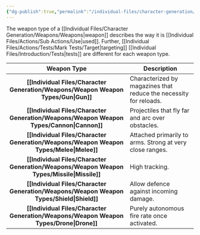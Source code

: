 ```yaml
---
{"dg-publish":true,"permalink":"/individual-files/character-generation/weapons/weapon-type/"}
---
```


The weapon type of a [[Individual Files/Character Generation/Weapons/Weapons\|weapon]] describes the way it is [[Individual Files/Actions/Sub Actions/Use\|used]]. Further, [[Individual Files/Actions/Tests/Mark Tests/Target\|targeting]] [[Individual Files/Introduction/Tests\|tests]] are different for each weapon type.

| **Weapon Type** | **Description**                                                   |
| :-------------: | ----------------------------------------------------------------- |
|   **[[Individual Files/Character Generation/Weapons/Weapon Weapon Types/Gun\|Gun]]**   | Characterized by magazines that reduce the necessity for reloads. |
| **[[Individual Files/Character Generation/Weapons/Weapon Weapon Types/Cannon\|Cannon]]**  | Projectiles that fly far and arc over obstacles.                  |
|  **[[Individual Files/Character Generation/Weapons/Weapon Weapon Types/Melee\|Melee]]**  | Attached primarily to arms. Strong at very close ranges.          |
| **[[Individual Files/Character Generation/Weapons/Weapon Weapon Types/Missile\|Missile]]** | High tracking.                                                    |
| **[[Individual Files/Character Generation/Weapons/Weapon Weapon Types/Shield\|Shield]]**  | Allow defence against incoming damage.                            |
|  **[[Individual Files/Character Generation/Weapons/Weapon Weapon Types/Drone\|Drone]]**  | Purely autonomous fire rate once activated.                       |
